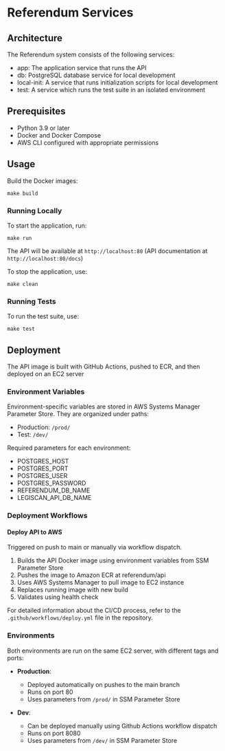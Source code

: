 # Referendum Services

## Architecture

The Referendum system consists of the following services:
- app: The application service that runs the API
- db: PostgreSQL database service for local development
- local-init: A service that runs initialization scripts for local development
- test: A service which runs the test suite in an isolated environment

## Prerequisites
* Python 3.9 or later
* Docker and Docker Compose
* AWS CLI configured with appropriate permissions

## Usage

Build the Docker images:
```
make build
```

### Running Locally

To start the application, run:

```
make run
```

The API will be available at `http://localhost:80` (API documentation at `http://localhost:80/docs`)

To stop the application, use:

```
make clean
```

### Running Tests

To run the test suite, use:

```
make test
```

## Deployment

The API image is built with GitHub Actions, pushed to ECR, and then deployed on an EC2 server

### Environment Variables

Environment-specific variables are stored in AWS Systems Manager Parameter Store. They are organized under paths:
- Production: `/prod/`
- Test: `/dev/`

Required parameters for each environment:
- POSTGRES_HOST
- POSTGRES_PORT
- POSTGRES_USER
- POSTGRES_PASSWORD
- REFERENDUM_DB_NAME
- LEGISCAN_API_DB_NAME

### Deployment Workflows
 
#### Deploy API to AWS
Triggered on push to main or manually via workflow dispatch.
1. Builds the API Docker image using environment variables from SSM Parameter Store
1. Pushes the image to Amazon ECR at referendum/api
1. Uses AWS Systems Manager to pull image to EC2 instance
1. Replaces running image with new build
1. Validates using health check

For detailed information about the CI/CD process, refer to the `.github/workflows/deploy.yml` file in the repository.

### Environments

Both environments are run on the same EC2 server, with different tags and ports:

- **Production**: 
  - Deployed automatically on pushes to the main branch
  - Runs on port 80
  - Uses parameters from `/prod/` in SSM Parameter Store

- **Dev**: 
  - Can be deployed manually using Github Actions workflow dispatch
  - Runs on port 8080
  - Uses parameters from `/dev/` in SSM Parameter Store

